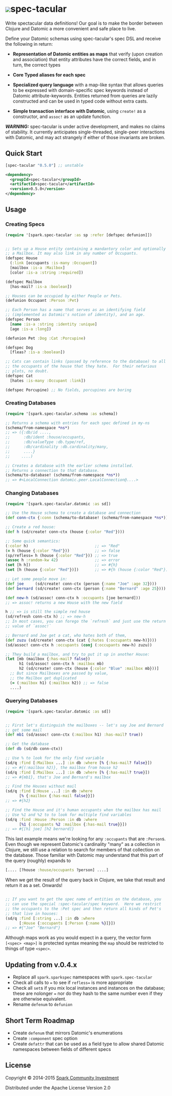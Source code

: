 # <a href="https://github.com/SparkFund/spec-tacular"><img src="https://avatars2.githubusercontent.com/u/7240335?v=3&s=200"></a>spec-tacular

Write spectacular data definitions!  Our goal is to make the border
between Clojure and Datomic a more convenient and safe place to live.

Define your Datomic schemas using spec-tacular's spec DSL and receive
the following in return:

* **Representation of Datomic entities as maps** that verify (upon
   creation and association) that entity attributes have the correct
   fields, and in turn, the correct types
   
* **Core Typed aliases for each spec**

* **Specialized query language** with a map-like syntax that allows
   queries to be expressed with domain-specific spec keywords instead
   of Datomic attribute-keywords.  Entities returned from queries are
   lazily constructed and can be used in typed code without extra
   casts.

* **Simple transaction interface with Datomic**, using `create!` as a
   constructor, and `assoc!` as an update function.

***WARNING:*** spec-tacular is under active development, and makes no
 claims of stability.  It currently anticipates single-threaded,
 single-peer interactions with Datomic, and may act strangely if
 either of those invariants are broken.

## Quick Start

```clojure
[spec-tacular "0.5.0"] ;; unstable
```

```xml
<dependency>
  <groupId>spec-tacular</groupId>
  <artifactId>spec-tacular</artifactId>
  <version>0.5.0</version>
</dependency>
```

## Usage

### Creating Specs

```clojure
(require '[spark.spec-tacular :as sp :refer [defspec defunion]])
```

```clojure

;; Sets up a House entity containing a mandantory color and optionally
;; a Mailbox. It may also link in any number of Occupants.
(defspec House
  (:link [occupants :is-many :Occupant])
  [mailbox :is-a :Mailbox]               
  [color :is-a :string :required])       

(defspec Mailbox
  [has-mail? :is-a :boolean])

;; Houses can be occupied by either People or Pets.
(defunion Occupant :Person :Pet)

;; Each Person has a name that serves as an identifying field
;; (implemented as Datomic's notion of identity), and an age.
(defspec Person
  [name :is-a :string :identity :unique]
  [age :is-a :long])

(defunion Pet :Dog :Cat :Porcupine)

(defspec Dog
  [fleas? :is-a :boolean])

;; Cats can contain links (passed by reference to the database) to all
;; the occupants of the house that they hate.  For their nefarious
;; plots, no doubt.
(defspec Cat
  [hates :is-many :Occupant :link])

(defspec Porcupine) ;; No fields, porcupines are boring
```

### Creating Databases
```clojure
(require '[spark.spec-tacular.schema :as schema])
```

```clojure
;; Returns a schema with entries for each spec defined in my-ns
(schema/from-namespace *ns*)
;; => ({:db/id ....,
;;      :db/ident :house/occupants,
;;      :db/valueType :db.type/ref,
;;      :db/cardinality :db.cardinality/many,
;;      ....}
;;     ....)

;; Creates a database with the earlier schema installed.
;; Returns a connection to that database.
(schema/to-database! (schema/from-namespace *ns*))
;; => #<LocalConnection datomic.peer.LocalConnection@....>
```

### Changing Databases
```clojure
(require '[spark.spec-tacular.datomic :as sd])
```

```clojure
;; Use the House schema to create a database and connection
(def conn-ctx {:conn (schema/to-database! (schema/from-namespace *ns*))})

;; Create a red house:
(def h (sd/create! conn-ctx (house {:color "Red"})))

;; Some quick semantics:
(:color h)                             ;; => "Red"
(= h (house {:color "Red"}))           ;; => false
(sp/refless= h (house {:color "Red"})) ;; => true
(assoc h :random-kw 42)                ;; => error
(set [h h])                            ;; => #{h}
(set [h (house {:color "Red"})])       ;; => #{h (house {:color "Red"})}

;; Let some people move in:
(def joe     (sd/create! conn-ctx (person {:name "Joe" :age 32})))
(def bernard (sd/create! conn-ctx (person {:name "Bernard" :age 25})))

(def new-h (sd/assoc! conn-ctx h :occupants [joe bernard]))
;; => assoc! returns a new House with the new field

h ;; => is still the simple red house
(sd/refresh conn-ctx h) ;; => new-h
;; In most cases, you can forego the `refresh` and just use the return
;; value of `assoc!`

;; Bernard and Joe get a cat, who hates both of them,
(def zuzu (sd/create! conn-ctx (cat {:hates (:occupants new-h)})))
(sd/assoc! conn-ctx h :occupants (conj (:occupants new-h) zuzu))

;; They build a mailbox, and try to put it up in another House:
(let [mb (mailbox {:has-mail? false})
      h1 (sd/assoc! conn-ctx h :mailbox mb)
      h2 (sd/create! conn-ctx (house {:color "Blue" :mailbox mb}))]
  ;; But since Mailboxes are passed by value,
  ;; the Mailbox get duplicated
  (= (:mailbox h1) (:mailbox h2)) ;; => false
  ....)
````

### Querying Databases
```clojure
(require '[spark.spec-tacular.datomic :as sd])
```

```clojure

;; First let's distinguish the mailboxes -- let's say Joe and Bernard
;; get some mail
(def mb1 (sd/assoc! conn-ctx (:mailbox h1) :has-mail? true))

;; Get the database
(def db (sd/db conn-ctx))

;; Use % to look for the only find variable
(sd/q :find [:Mailbox ...] :in db :where [% {:has-mail? false}])
;; => #{(:mailbox h2)}, the mailbox from house h2
(sd/q :find [:Mailbox ...] :in db :where [% {:has-mail? true}])
;; => #{mb1}, that's Joe and Bernard's mailbox

;; Find the Houses without mail
(sd/q :find [:House ...] :in db :where
      [% {:mailbox {:has-mail false}}])
;; => #{h2}

;; Find the House and it's human occupants when the mailbox has mail
;; Use %1 and %2 to to look for multiple find variables
(sd/q :find :House :Person :in db :where
      [%1 {:occupants %2 :mailbox {:has-mail true}}])
;; => #{[h1 joe] [h2 bernard]}
```

This last example means we're looking for any `:occupants` that are
`:Person`s.  Even though we represent Datomic's cardinality "many" as
a collection in Clojure, we still use a relation to search for members
of that collection on the database.  Those familiar with Datomic may
understand that this part of the query (roughly) expands to

```clojure
[.... [?house :house/occupants ?person] ....]
```

When we get the result of the query back in Clojure, we take that
result and return it as a set.  Onwards!

```clojure

;; If you want to get the spec name of entities on the database, you
;; can use the special :spec-tacular/spec keyword.  Here we restrict
;; the occupants to the :Pet spec and then return all kinds of Pet's
;; that live in houses:
(sd/q :find [:string ...] :in db :where
      [:House {:occupants [:Person {:name %}]}])
;; => #{"Joe" "Bernard"}

```

Although maps work as you would expect in a query, the vector form
`[<spec> <map>]` is protected syntax meaning the `map` should be
restricted to things of type `<spec>`.

## Updating from v.0.4.x

* Replace all `spark.sparkspec` namespaces with `spark.spec-tacular`
* Check all calls to `=` to see if `refless=` is more appropriate
* Check all `set`s if you mix local instances and instances on the
  database; these are nolonger `=` nor do they hash to the same number
  even if they are otherwise equivalent.
* Rename `defenum` to `defunion`

## Short Term Roadmap

* Create `defenum` that mirrors Datomic's enumerations
* Create `:component` spec option
* Create `defattr` that can be used as a field type to allow shared
Datomic namespaces between fields of different specs

## License

Copyright © 2014-2015 [Spark Community Investment](https://www.sparkfund.co)

Distributed under the Apache License Version 2.0
